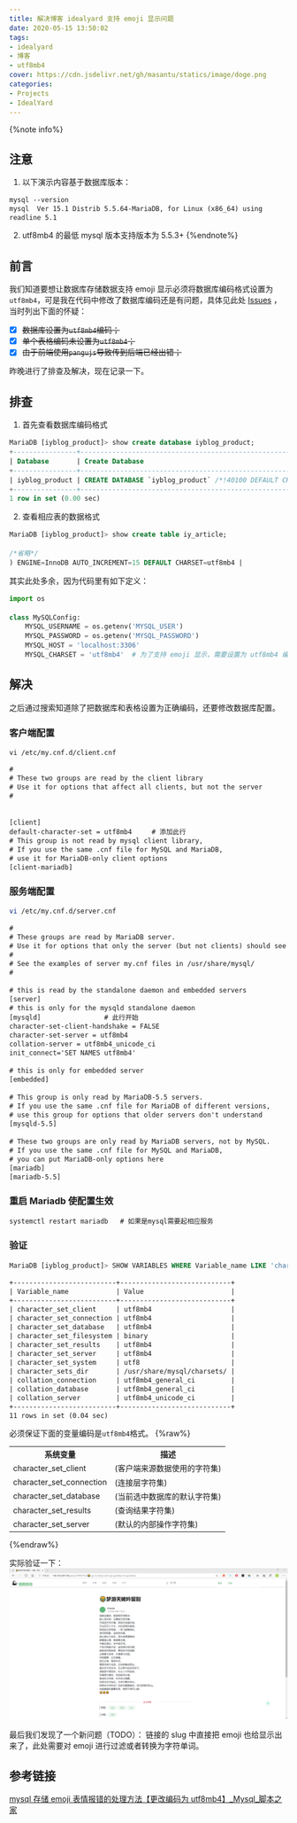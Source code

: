 ```yaml
---
title: 解决博客 idealyard 支持 emoji 显示问题
date: 2020-05-15 13:50:02
tags: 
- idealyard
- 博客
- utf8mb4
cover: https://cdn.jsdelivr.net/gh/masantu/statics/image/doge.png
categories:
- Projects
- IdealYard
---
```

{%note info%}

## 注意
1. 以下演示内容基于数据库版本：
```shell
mysql --version
mysql  Ver 15.1 Distrib 5.5.64-MariaDB, for Linux (x86_64) using readline 5.1
```
2. utf8mb4 的最低 mysql 版本支持版本为 5.5.3+
{%endnote%}

## 前言
我们知道要想让数据库存储数据支持 emoji 显示必须将数据库编码格式设置为`utf8mb4`，可是我在代码中修改了数据库编码还是有问题，具体见此处 [Issues](https://github.com/imoyao/idealyard/issues/6) ，当时列出下面的怀疑：
- [x] ~~数据库设置为`utf8mb4`编码；~~
- [x] ~~单个表格编码未设置为`utf8mb4`；~~
- [x] ~~由于前端使用`pangujs`导致传到后端已经出错；~~

昨晚进行了排查及解决，现在记录一下。

## 排查
1. 首先查看数据库编码格式
```sql
MariaDB [iyblog_product]> show create database iyblog_product;
+----------------+----------------------------------------------------------------------------+
| Database       | Create Database                                                            |
+----------------+----------------------------------------------------------------------------+
| iyblog_product | CREATE DATABASE `iyblog_product` /*!40100 DEFAULT CHARACTER SET utf8mb4 */ |
+----------------+----------------------------------------------------------------------------+
1 row in set (0.00 sec)
```
2. 查看相应表的数据格式
```sql
MariaDB [iyblog_product]> show create table iy_article;

/*省略*/
) ENGINE=InnoDB AUTO_INCREMENT=15 DEFAULT CHARSET=utf8mb4 |

```
其实此处多余，因为代码里有如下定义：
```python
import os

class MySQLConfig:
    MYSQL_USERNAME = os.getenv('MYSQL_USER')
    MYSQL_PASSWORD = os.getenv('MYSQL_PASSWORD')
    MYSQL_HOST = 'localhost:3306'
    MYSQL_CHARSET = 'utf8mb4'  # 为了支持 emoji 显示，需要设置为 utf8mb4 编码
```

## 解决
之后通过搜索知道除了把数据库和表格设置为正确编码，还要修改数据库配置。

### 客户端配置
```shell
vi /etc/my.cnf.d/client.cnf 
```
```plain
#
# These two groups are read by the client library
# Use it for options that affect all clients, but not the server
#


[client]
default-character-set = utf8mb4     # 添加此行
# This group is not read by mysql client library,
# If you use the same .cnf file for MySQL and MariaDB,
# use it for MariaDB-only client options
[client-mariadb]
```

### 服务端配置
```bash
vi /etc/my.cnf.d/server.cnf
```
```plain
#
# These groups are read by MariaDB server.
# Use it for options that only the server (but not clients) should see
#
# See the examples of server my.cnf files in /usr/share/mysql/
#

# this is read by the standalone daemon and embedded servers
[server]
# this is only for the mysqld standalone daemon
[mysqld]                # 此行开始
character-set-client-handshake = FALSE
character-set-server = utf8mb4  
collation-server = utf8mb4_unicode_ci
init_connect='SET NAMES utf8mb4'

# this is only for embedded server
[embedded]

# This group is only read by MariaDB-5.5 servers.
# If you use the same .cnf file for MariaDB of different versions,
# use this group for options that older servers don't understand
[mysqld-5.5]

# These two groups are only read by MariaDB servers, not by MySQL.
# If you use the same .cnf file for MySQL and MariaDB,
# you can put MariaDB-only options here
[mariadb]
[mariadb-5.5]

```

### 重启 Mariadb 使配置生效
```plain
systemctl restart mariadb   # 如果是mysql需要起相应服务
```

### 验证
```sql
MariaDB [iyblog_product]> SHOW VARIABLES WHERE Variable_name LIKE 'character_set_%' OR Variable_name LIKE 'collation%';
```
```plain
+--------------------------+----------------------------+
| Variable_name            | Value                      |
+--------------------------+----------------------------+
| character_set_client     | utf8mb4                    |
| character_set_connection | utf8mb4                    |
| character_set_database   | utf8mb4                    |
| character_set_filesystem | binary                     |
| character_set_results    | utf8mb4                    |
| character_set_server     | utf8mb4                    |
| character_set_system     | utf8                       |
| character_sets_dir       | /usr/share/mysql/charsets/ |
| collation_connection     | utf8mb4_general_ci         |
| collation_database       | utf8mb4_general_ci         |
| collation_server         | utf8mb4_unicode_ci         |
+--------------------------+----------------------------+
11 rows in set (0.04 sec)

```
必须保证下面的变量编码是`utf8mb4`格式。
{%raw%}
<table>
  <tbody>
    <tr>
      <th>系统变量</th>
      <th>描述</th>
    </tr>
    <tr>
      <td>character_set_client</td>
      <td>(客户端来源数据使用的字符集)</td>
    </tr>
    <tr>
      <td>character_set_connection</td>
      <td>(连接层字符集)</td>
    </tr>
    <tr>
      <td>character_set_database</td>
      <td>(当前选中数据库的默认字符集)</td>
    </tr>
    <tr>
      <td>character_set_results</td>
      <td>(查询结果字符集)</td>
    </tr>
    <tr>
      <td>character_set_server</td>
      <td>(默认的内部操作字符集)</td>
    </tr>
  </tbody>
</table>
{%endraw%}

实际验证一下：
![emoji](/images/idealyard-emoji.png)

最后我们发现了一个新问题（TODO）：
链接的 slug 中直接把 emoji 也给显示出来了，此处需要对 emoji 进行过滤或者转换为字符单词。

## 参考链接
[mysql 存储 emoji 表情报错的处理方法【更改编码为 utf8mb4】_Mysql_脚本之家](https://www.jb51.net/article/144079.htm)